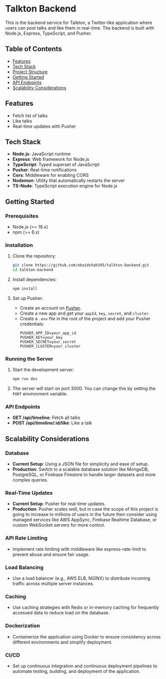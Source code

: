 # Talkton Backend

This is the backend service for Talkton, a Twitter-like application where users can post talks and like them in real-time. The backend is built with Node.js, Express, TypeScript, and Pusher.

## Table of Contents

- [Features](#features)
- [Tech Stack](#tech-stack)
- [Project Structure](#project-structure)
- [Getting Started](#getting-started)
- [API Endpoints](#api-endpoints)
- [Scalability Considerations](#scalability-considerations)

## Features

- Fetch list of talks
- Like talks
- Real-time updates with Pusher

## Tech Stack

- **Node.js**: JavaScript runtime
- **Express**: Web framework for Node.js
- **TypeScript**: Typed superset of JavaScript
- **Pusher**: Real-time notifications
- **Cors**: Middleware for enabling CORS
- **Nodemon**: Utility that automatically restarts the server
- **TS-Node**: TypeScript execution engine for Node.js


## Getting Started

### Prerequisites

- Node.js (>= 18.x)
- npm (>= 6.x)

### Installation

1. Clone the repository:
    ```sh
    git clone https://github.com/obaidshah345/talkton-backend.git
    cd talkton-backend
    ```

2. Install dependencies:
    ```sh
    npm install
    ```

3. Set up Pusher:
    - Create an account on [Pusher](https://pusher.com/).
    - Create a new app and get your `appId`, `key`, `secret`, and `cluster`.
    - Create a `.env` file in the root of the project and add your Pusher credentials:
        ```
        PUSHER_APP_ID=your_app_id
        PUSHER_KEY=your_key
        PUSHER_SECRET=your_secret
        PUSHER_CLUSTER=your_cluster
        ```

### Running the Server

1. Start the development server:
    ```sh
    npm run dev
    ```

2. The server will start on port 3000. You can change this by setting the `PORT` environment variable.

### API Endpoints

- **GET /api/timeline**: Fetch all talks
- **POST /api/timeline/:id/like**: Like a talk


## Scalability Considerations
### Database
- **Current Setup**: Using a JSON file for simplicity and ease of setup.
- **Production**: Switch to a scalable database solution like MongoDB, PostgreSQL, or Firebase Firestore to handle larger datasets and more complex queries.
### Real-Time Updates
- **Current Setup**: Pusher for real-time updates.
- **Production**: Pusher scales well, but in case the scope of this project is going to increase to millions of users in the future then consider using managed 
  services like AWS AppSync, Firebase Realtime Database, or custom WebSocket servers for more control.
### API Rate Limiting
- Implement rate limiting with middleware like express-rate-limit to prevent abuse and ensure fair usage.
### Load Balancing
- Use a load balancer (e.g., AWS ELB, NGINX) to distribute incoming traffic across multiple server instances.
### Caching
- Use caching strategies with Redis or in-memory caching for frequently accessed data to reduce load on the database.
### Dockerization
- Containerize the application using Docker to ensure consistency across different environments and simplify deployment.
### CI/CD
- Set up continuous integration and continuous deployment pipelines to automate testing, building, and deployment of the application.

